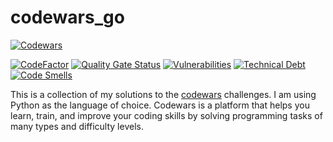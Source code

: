 # codewars_go

[![Codewars](https://www.codewars.com/users/pdaambrosio/badges/large)](https://www.codewars.com/users/pdaambrosio/badges/large)

[![CodeFactor](https://www.codefactor.io/repository/github/pdaambrosio/codewars_go/badge)](https://www.codefactor.io/repository/github/pdaambrosio/codewars_go) [![Quality Gate Status](https://sonarcloud.io/api/project_badges/measure?project=pdaambrosio_codewars_go&metric=alert_status)](https://sonarcloud.io/summary/new_code?id=pdaambrosio_codewars_go) [![Vulnerabilities](https://sonarcloud.io/api/project_badges/measure?project=pdaambrosio_codewars_go&metric=vulnerabilities)](https://sonarcloud.io/summary/new_code?id=pdaambrosio_codewars_go) [![Technical Debt](https://sonarcloud.io/api/project_badges/measure?project=pdaambrosio_codewars_go&metric=sqale_index)](https://sonarcloud.io/summary/new_code?id=pdaambrosio_codewars_go) [![Code Smells](https://sonarcloud.io/api/project_badges/measure?project=pdaambrosio_codewars_go&metric=code_smells)](https://sonarcloud.io/summary/new_code?id=pdaambrosio_codewars_go)

This is a collection of my solutions to the [codewars](https://www.codewars.com/) challenges. I am using Python as the language of choice.
Codewars is a platform that helps you learn, train, and improve your coding skills by solving programming tasks of many types and difficulty levels.
